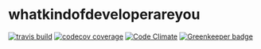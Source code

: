 # whatkindofdeveloperareyou


[![travis build](https://img.shields.io/travis/Sebi55/chartit.svg?style=flat-square)](https://travis-ci.org/Sebi55/whatkindofdeveloperareyou)
[![codecov coverage](https://img.shields.io/codecov/c/github/Sebi55/chartit.svg?style=flat-square)](https://codecov.io/gh/Sebi55/whatkindofdeveloperareyou)
[![Code Climate](https://codeclimate.com/github/codeclimate/codeclimate/badges/gpa.svg)](https://codeclimate.com/github/Sebi55/whatkindofdeveloperareyou)
[![Greenkeeper badge](https://badges.greenkeeper.io/Sebi55/whatkindofdeveloperareyou.svg)](https://greenkeeper.io/)
